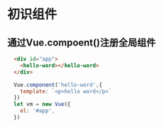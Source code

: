 <!--
 * @Author: TuYongTao
 * @Date: 2021-09-18 19:40:25
 * @LastEditors: your Name
 * @LastEditTime: 2021-09-18 19:59:58
 * @Description: 
-->
# 初识组件
## 通过Vue.compoent()注册全局组件
```html
  <div id="app">
    <hello-word></hello-word>
  </div>
```
```js
  Vue.component('hello-word',{
    template: `<p>hello word</p>`
  })
  let vm = new Vue({
    el: '#app',
  })
```

